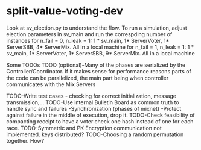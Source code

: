 split-value-voting-dev
======================

Look at sv_election.py to understand the flow.
To run a simulation, adjust election parameters in sv_main and run the correspding number of instances
for n_fail = 0, n_leak = 1: 1 * sv_main, 1* ServerVoter, 1* ServerSBB, 4* ServerMix. All in a local machine
for n_fail = 1, n_leak = 1: 1 * sv_main, 1* ServerVoter, 1* ServerSBB, 9* ServerMix. All in a local machine

Some TODOs
TODO (optional)-Many of the phases are serialized by the Controller/Coordinator. If it makes sense for performance reasons parts of the code can be parallelized, the main part being when controller communicates with the Mix Servers

TODO-Write test cases  - checking for correct initialization, message transmission,...
TODO-Use internal Bulletin Board as common truth to handle sync and failures
	-Synchronization (phases of mixnet)
-Protect against failure in the middle of execution, drop it.
TODO-Check feasibility of compacting receipt to have a voter check one hash instead of one for each race.
TODO-Symmetric and PK Encryption communication not implemented. keys distributed?
TODO-Choosing a random permutation together. How?